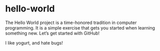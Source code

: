 # hello-world
The Hello World project is a time-honored tradition in computer programming. It is a simple exercise that gets you started when learning something new. Let’s get started with GitHub!

I like yogurt, and hate bugs!
